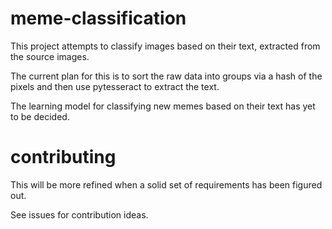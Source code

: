 # meme-classification

This project attempts to classify images based on their text, extracted from the source images.

The current plan for this is to sort the raw data into groups via a hash of the pixels and then use pytesseract to extract the text.

The learning model for classifying new memes based on their text has yet to be decided.

# contributing

This will be more refined when a solid set of requirements has been figured out.

See issues for contribution ideas.
